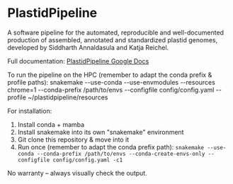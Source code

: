 # PlastidPipeline

A software pipeline for the automated, reproducible and well-documented production of assembled, annotated and standardized plastid genomes, developed by Siddharth Annaldasula and Katja Reichel.

Full documentation: [PlastidPipeline Google Docs](https://docs.google.com/document/d/1IMNBgDMINWmh4GxIRVXHa5OYy62vwmkHGTyC2QooW_E/edit?usp=sharing)

To run the pipeline on the HPC (remember to adapt the conda prefix & profile paths):
snakemake --use-conda --use-envmodules --resources chrome=1 --conda-prefix /path/to/envs --configfile config/config.yaml --profile ~/plastidpipeline/resources

For installation:
1. Install conda + mamba
2. Install snakemake into its own "snakemake" environment
3. Git clone this repository & move into it
4. Run once (remember to adapt the conda prefix path):
`snakemake --use-conda --conda-prefix /path/to/envs --conda-create-envs-only --configfile config/config.yaml -c1`

No warranty – always visually check the output.
